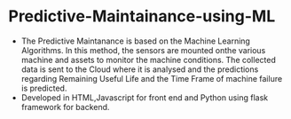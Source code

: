 # Predictive-Maintainance-using-ML

* The Predictive Maintanance is based on the Machine Learning Algorithms. In this method, the sensors are mounted onthe various machine and assets to monitor the machine conditions. The collected data is sent to the Cloud where it is analysed and the predictions regarding Remaining Useful Life and the Time Frame of machine failure is predicted.
* Developed in HTML,Javascript for front end and Python using flask framework for backend.

